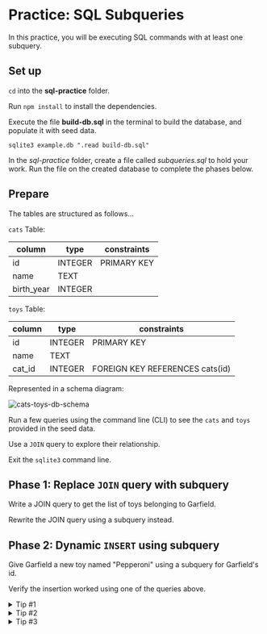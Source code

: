 # Practice: SQL Subqueries

In this practice, you will be executing SQL commands with at least one subquery.

## Set up

`cd` into the __sql-practice__ folder.

Run `npm install` to install the dependencies.

Execute the file __build-db.sql__ in the terminal to build the database,
and populate it with seed data.

```shell
sqlite3 example.db ".read build-db.sql"
```

In the _sql-practice_ folder, create a file called _subqueries.sql_ to hold your
work. Run the file on the created database to complete the phases below.

## Prepare

The tables are structured as follows...

`cats` Table:

| column     | type    | constraints |
| ---------- | ------- | ----------- |
| id         | INTEGER | PRIMARY KEY |
| name       | TEXT    |             |
| birth_year | INTEGER |             |

`toys` Table:

| column | type    | constraints                     |
| ------ | ------- | ------------------------------- |
| id     | INTEGER | PRIMARY KEY                     |
| name   | TEXT    |                                 |
| cat_id | INTEGER | FOREIGN KEY REFERENCES cats(id) |

Represented in a schema diagram:

![cats-toys-db-schema]

Run a few queries using the command line (CLI) to see the `cats` and `toys`
provided in the seed data.

Use a `JOIN` query to explore their relationship.

Exit the `sqlite3` command line.

## Phase 1: Replace `JOIN` query with subquery

Write a JOIN query to get the list of toys belonging to Garfield.

Rewrite the JOIN query using a subquery instead.

## Phase 2: Dynamic `INSERT` using subquery

Give Garfield a new toy named "Pepperoni" using a subquery for Garfield's id.

Verify the insertion worked using one of the queries above.

<details>
<summary>Tip #1</summary>
If you place the <code>INSERT</code> between the <code>JOIN</code> query and the subquery, you'll "automatically" have before-and-after testing.
</details>

<details>
<summary>Tip #2</summary>
You can write additional text to the screen using <code>SELECT</code> to return a constant. (Research this online if you're not sure how to do it.)
</details>

<details>
<summary>Tip #3</summary>
You can put multiple <code>.read</code> commands in the same shell command for faster testing (e.g. rebuild from seed data followed by subqueries).
<pre><code class="language-shell">sqlite3 example.db ".read build-db.sql" ".read subqueries.sql"</code></pre>
</details>


[cats-toys-db-schema]: https://appacademy-open-assets.s3.us-west-1.amazonaws.com/Modular-Curriculum/content/week-10/cats-toys-db-schema.png
[cats-toys-db-diagram-info]: https://appacademy-open-assets.s3.us-west-1.amazonaws.com/Modular-Curriculum/content/week-10/cats-toys-db-diagram-info.txt
